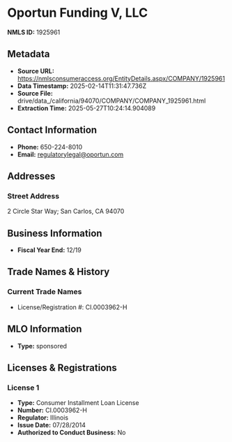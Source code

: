 # Oportun Funding V, LLC

**NMLS ID:** 1925961

## Metadata
- **Source URL:** https://nmlsconsumeraccess.org/EntityDetails.aspx/COMPANY/1925961
- **Data Timestamp:** 2025-02-14T11:31:47.736Z
- **Source File:** drive/data_/california/94070/COMPANY/COMPANY_1925961.html
- **Extraction Time:** 2025-05-27T10:24:14.904089

## Contact Information
- **Phone:** 650-224-8010
- **Email:** regulatorylegal@oportun.com

## Addresses
### Street Address
2 Circle Star Way; San Carlos, CA 94070

## Business Information
- **Fiscal Year End:** 12/19

## Trade Names & History
### Current Trade Names
- License/Registration #: CI.0003962-H

## MLO Information
- **Type:** sponsored

## Licenses & Registrations

### License 1
- **Type:** Consumer Installment Loan License
- **Number:** CI.0003962-H
- **Regulator:** Illinois
- **Issue Date:** 07/28/2014
- **Authorized to Conduct Business:** No
